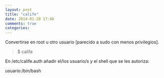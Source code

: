 ```yaml
---
layout: post
title: "calife"
date: 2014-01-28 17:48
comments: true
categories: 
---
```

Convertirse en root u otro usuario [parecido a sudo con menos privilegios].

>$ califa

En /etc/calife.auth añadir el/los usuario/s y el shell que se les autoriza:

usuario:/bin/bash

